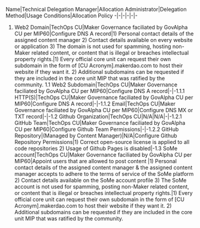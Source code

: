 Name&#124;Technical Delegation Manager&#124;Allocation Administrator&#124;Delegation Method&#124;Usage Conditions&#124;Allocation Policy
&#45;&#124;&#45;&#124;&#45;&#124;&#45;&#124;&#45;&#124;&#45;
1. Web2 Domain&#124;TechOps CU&#124;Maker Governance faciliated by GovAlpha CU per MIP60&#124;Configure DNS A record&#124;1&#41; Personal contact details of the assigned content manager
2&#41; Contact details available on every website or application
3&#41; The domain is not used for spamming, hosting non&#45;Maker related content, or content that is illegal or breaches intellectual property rights.&#124;1&#41; Every official core unit can request their own subdomain in the form of &#91;CU Acronym&#93;.makerdao.com to host their website if they want it.
2&#41; Additional subdomains can be requested if they are included in the core unit MIP that was ratified by the community.
1.1 Web2 Subdomain&#124;TechOps CU&#124;Maker Governance faciliated by GovAlpha CU per MIP60&#124;Configure DNS A record&#124;&#45;&#124;&#45;1.1.1 HTTP&#40;S&#41;&#124;TechOps CU&#124;Maker Governance faciliated by GovAlpha CU per MIP60&#124;Configure DNS A record&#124;&#45;&#124;&#45;1.1.2 Email&#124;TechOps CU&#124;Maker Governance faciliated by GovAlpha CU per MIP60&#124;Configure DNS MX or TXT record&#124;&#45;&#124;&#45;1.2 Github Organization&#124;TechOps CU&#124;N&#47;A&#124;N&#47;A&#124;&#45;&#124;&#45;1.2.1 GitHub Team&#124;TechOps CU&#124;Maker Governance faciliated by GovAlpha CU per MIP60&#124;Configure Github Team Permissions&#124;&#45;&#124;&#45;1.2.2 GitHub Repository&#124;&#40;Managed by Content Manager&#41;&#124;N&#47;A&#124;Configure Github Repository Permissions&#124;1&#41; Correct open&#45;source license is applied to all code repositories
2&#41; Usage of Github Pages is disabled&#124;&#45;1.3 SoMe account&#124;TechOps CU&#124;Maker Governance faciliated by GovAlpha CU per MIP60&#124;Appoint users that are allowed to post content &#124;1&#41; Personal contact details of the assigned content manager &amp; the assigned content manager accepts to adhere to the terms of service of the SoMe platform
2&#41; Contact details available on the SoMe account profile
3&#41; The SoMe account is not used for spamming, posting non&#45;Maker related content, or content that is illegal or breaches intellectual property rights.&#124;1&#41; Every official core unit can request their own subdomain in the form of &#91;CU Acronym&#93;.makerdao.com to host their website if they want it.
2&#41; Additional subdomains can be requested if they are included in the core unit MIP that was ratified by the community.
